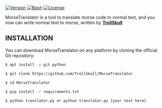 <p align="left">
  
  [![Version](https://img.shields.io/badge/Version-2.0-green)]()
  [![Bash](https://img.shields.io/badge/Made%20with-Python-blue)]()
  [![License](https://img.shields.io/badge/License-MIT-yellow)]()

MorseTranslator is a tool to translate morse code to normal text, and you now can write normal text to morse, written by **[TrollSkull](https://github.com/TrollSkull)**

## INSTALLATION
You can download MorseTranslator on any platform by cloning the official Git repository:

```bash
$ apt install -y git python

$ git clone https://github.com/TrollSkull/MorseTranslator

$ cd MorseTranslator
    
$ pip install -r requirements.txt

$ python translator.py or python translator.py [your text here]
